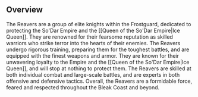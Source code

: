 ## Overview
The Reavers are a group of elite knights within the Frostguard, dedicated to protecting the So'Dar Empire and the [[Queen of the So'Dar Empire|Ice Queen]]. They are renowned for their fearsome reputation as skilled warriors who strike terror into the hearts of their enemies. The Reavers undergo rigorous training, preparing them for the toughest battles, and are equipped with the finest weapons and armor. They are known for their unwavering loyalty to the Empire and the [[Queen of the So'Dar Empire|Ice Queen]], and will stop at nothing to protect them. The Reavers are skilled at both individual combat and large-scale battles, and are experts in both offensive and defensive tactics. Overall, the Reavers are a formidable force, feared and respected throughout the Bleak Coast and beyond.